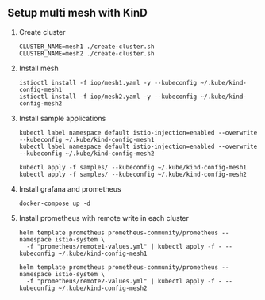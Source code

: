## Setup multi mesh with KinD

1. Create cluster

    ```shell
    CLUSTER_NAME=mesh1 ./create-cluster.sh
    CLUSTER_NAME=mesh2 ./create-cluster.sh
    ```
1. Install mesh 

    ```shell
    istioctl install -f iop/mesh1.yaml -y --kubeconfig ~/.kube/kind-config-mesh1
    istioctl install -f iop/mesh2.yaml -y --kubeconfig ~/.kube/kind-config-mesh2
    ```

1. Install sample applications

    ```shell
    kubectl label namespace default istio-injection=enabled --overwrite --kubeconfig ~/.kube/kind-config-mesh1
    kubectl label namespace default istio-injection=enabled --overwrite --kubeconfig ~/.kube/kind-config-mesh2

    kubectl apply -f samples/ --kubeconfig ~/.kube/kind-config-mesh1
    kubectl apply -f samples/ --kubeconfig ~/.kube/kind-config-mesh2
    ```

1. Install grafana and prometheus

    ```shell
    docker-compose up -d
    ```

1. Install prometheus with remote write in each cluster

    ```shell
    helm template prometheus prometheus-community/prometheus --namespace istio-system \
      -f "prometheus/remote1-values.yml" | kubectl apply -f - --kubeconfig ~/.kube/kind-config-mesh1

    helm template prometheus prometheus-community/prometheus --namespace istio-system \
      -f "prometheus/remote2-values.yml" | kubectl apply -f - --kubeconfig ~/.kube/kind-config-mesh2
    ```